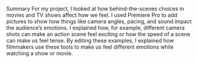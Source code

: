 Summary
For my project, I looked at how behind-the-scenes choices in movies and TV shows affect how we feel. I used Premiere Pro to add pictures to show how things like camera angles, pacing, and sound impact the audience’s emotions. I explained how, for example, different camera shots can make an action scene feel exciting or how the speed of a scene can make us feel tense. By editing these examples, I explained how filmmakers use these tools to make us feel different emotions while watching a show or movie. 
